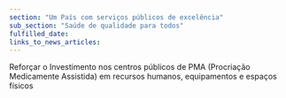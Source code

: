 ```yaml
---
section: "Um País com serviços públicos de excelência"
sub_section: "Saúde de qualidade para todos"
fulfilled_date:
links_to_news_articles:
---
```


Reforçar o Investimento nos centros públicos de PMA (Procriação Medicamente Assistida) em recursos humanos, equipamentos e espaços físicos